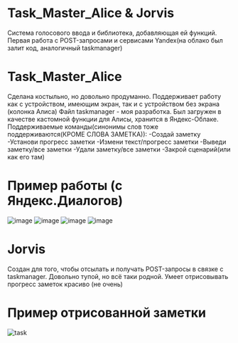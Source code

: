 # Task_Master_Alice & Jorvis
Система голосового ввода и библиотека, добавляющая ей функций. Первая работа с POST-запросами и сервисами Yandex(на облако был залит код, аналогичный taskmanager)

# Task_Master_Alice
Сделана костыльно, но довольно продуманно. Поддерживает работу как с устройством, имеющим экран, так и с устройством без экрана (колонка Алиса)
Файл taskmanager - моя разработка. Был загружен в качестве кастомной функции для Алисы, хранится в Яндекс-Облаке.
Поддерживаемые команды(синонимы слов тоже поддерживаются(КРОМЕ СЛОВА ЗАМЕТКА)):
-Создай заметку 
-Установи прогресс заметки
-Измени текст/прогресс заметки
-Выведи заметку/все заметки
-Удали заметку/все заметки
-Закрой сценарий(или как его там)

# Пример работы (с Яндекс.Диалогов)

![image](https://github.com/Blaffy9090/Task_Master_Alice/assets/119712032/342ed86b-9753-42f1-afc7-af197e935614)
![image](https://github.com/Blaffy9090/Task_Master_Alice/assets/119712032/b90844e6-b7be-4586-8397-d8094c6386c1)
![image](https://github.com/Blaffy9090/Task_Master_Alice/assets/119712032/ae321bf5-f1da-487d-9a72-7f5fb70d8930)
![image](https://github.com/Blaffy9090/Task_Master_Alice/assets/119712032/aab44c6f-24f5-423f-8d03-5c251c0c5956)


# Jorvis
Создан для того, чтобы отсылать и получать POST-запросы в связке с taskmanager.
Довольно тупой, но всё таки родной. Умеет отрисовывать прогресс заметок красиво (не очень) 

# Пример отрисованной заметки
![task](https://github.com/Blaffy9090/Task_Master_Alice/assets/119712032/cccd2ae1-a234-4974-834c-ab7ef683af58)
